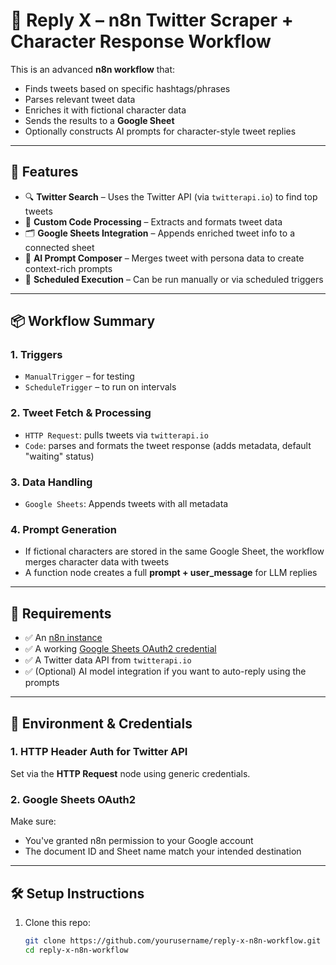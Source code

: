 # 🤖 Reply X – n8n Twitter Scraper + Character Response Workflow

This is an advanced **n8n workflow** that:
- Finds tweets based on specific hashtags/phrases
- Parses relevant tweet data
- Enriches it with fictional character data
- Sends the results to a **Google Sheet**
- Optionally constructs AI prompts for character-style tweet replies

---

## 🚀 Features

- 🔍 **Twitter Search** – Uses the Twitter API (via `twitterapi.io`) to find top tweets
- 💬 **Custom Code Processing** – Extracts and formats tweet data
- 🗂 **Google Sheets Integration** – Appends enriched tweet info to a connected sheet
- 🧠 **AI Prompt Composer** – Merges tweet with persona data to create context-rich prompts
- 📆 **Scheduled Execution** – Can be run manually or via scheduled triggers

---

## 📦 Workflow Summary

### 1. **Triggers**
- `ManualTrigger` – for testing
- `ScheduleTrigger` – to run on intervals

### 2. **Tweet Fetch & Processing**
- `HTTP Request`: pulls tweets via `twitterapi.io`
- `Code`: parses and formats the tweet response (adds metadata, default "waiting" status)

### 3. **Data Handling**
- `Google Sheets`: Appends tweets with all metadata

### 4. **Prompt Generation**
- If fictional characters are stored in the same Google Sheet, the workflow merges character data with tweets
- A function node creates a full **prompt + user_message** for LLM replies

---

## 🧾 Requirements

- ✅ An [n8n instance](https://n8n.io/)
- ✅ A working [Google Sheets OAuth2 credential](https://docs.n8n.io/integrations/builtin/app-nodes/n8n-nodes-base.googlesheets/)
- ✅ A Twitter data API from `twitterapi.io`
- ✅ (Optional) AI model integration if you want to auto-reply using the prompts

---

## 🔐 Environment & Credentials

### 1. **HTTP Header Auth for Twitter API**
Set via the **HTTP Request** node using generic credentials.

### 2. **Google Sheets OAuth2**
Make sure:
- You've granted n8n permission to your Google account
- The document ID and Sheet name match your intended destination

---

## 🛠 Setup Instructions

1. Clone this repo:
   ```bash
   git clone https://github.com/yourusername/reply-x-n8n-workflow.git
   cd reply-x-n8n-workflow
